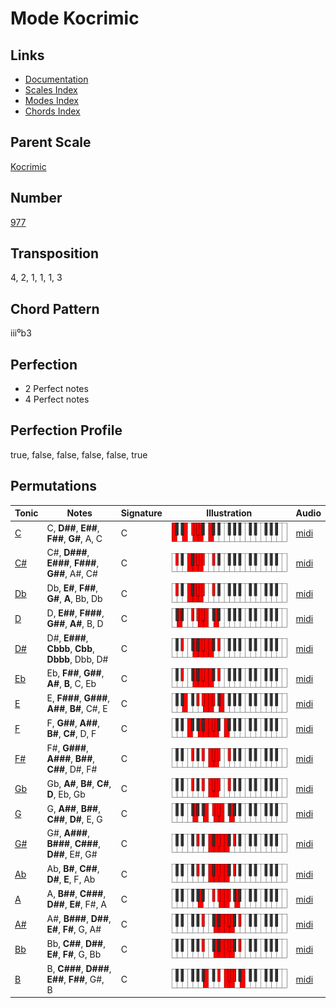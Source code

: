 # Mode Kocrimic

## Links

- [Documentation](README.md)
- [Scales Index](Scales.md)
- [Modes Index](Modes.md)
- [Chords Index](Chords.md)

## Parent Scale

[Kocrimic](ScaleKocrimic.md)

## Number

[977](https://ianring.com/musictheory/scales/977)

## Transposition

4, 2, 1, 1, 1, 3

## Chord Pattern

iii⁰b3

## Perfection

- 2 Perfect notes
- 4 Perfect notes

## Perfection Profile

true, false, false, false, false, true

## Permutations

| Tonic | Notes | Signature | Illustration | Audio |
|-------|-------|-----------|--------------|-------|
| [C](ModeCNaturalKocrimic.md) | C, **D##**, **E##**, **F##**, **G#**, A, C | C | ![CNaturalKocrimic](ModeCNaturalKocrimic.png) | [midi](https://github.com/edipermadi/music/blob/main/docs/ModeCNaturalKocrimic.mid?raw=true) |
| [C#](ModeCSharpKocrimic.md) | C#, **D###**, **E###**, **F###**, **G##**, A#, C# | C | ![CSharpKocrimic](ModeCSharpKocrimic.png) | [midi](https://github.com/edipermadi/music/blob/main/docs/ModeCSharpKocrimic.mid?raw=true) |
| [Db](ModeDFlatKocrimic.md) | Db, **E#**, **F##**, **G#**, **A**, Bb, Db | C | ![DFlatKocrimic](ModeDFlatKocrimic.png) | [midi](https://github.com/edipermadi/music/blob/main/docs/ModeDFlatKocrimic.mid?raw=true) |
| [D](ModeDNaturalKocrimic.md) | D, **E##**, **F###**, **G##**, **A#**, B, D | C | ![DNaturalKocrimic](ModeDNaturalKocrimic.png) | [midi](https://github.com/edipermadi/music/blob/main/docs/ModeDNaturalKocrimic.mid?raw=true) |
| [D#](ModeDSharpKocrimic.md) | D#, **E###**, **Cbbb**, **Cbb**, **Dbbb**, Dbb, D# | C | ![DSharpKocrimic](ModeDSharpKocrimic.png) | [midi](https://github.com/edipermadi/music/blob/main/docs/ModeDSharpKocrimic.mid?raw=true) |
| [Eb](ModeEFlatKocrimic.md) | Eb, **F##**, **G##**, **A#**, **B**, C, Eb | C | ![EFlatKocrimic](ModeEFlatKocrimic.png) | [midi](https://github.com/edipermadi/music/blob/main/docs/ModeEFlatKocrimic.mid?raw=true) |
| [E](ModeENaturalKocrimic.md) | E, **F###**, **G###**, **A##**, **B#**, C#, E | C | ![ENaturalKocrimic](ModeENaturalKocrimic.png) | [midi](https://github.com/edipermadi/music/blob/main/docs/ModeENaturalKocrimic.mid?raw=true) |
| [F](ModeFNaturalKocrimic.md) | F, **G##**, **A##**, **B#**, **C#**, D, F | C | ![FNaturalKocrimic](ModeFNaturalKocrimic.png) | [midi](https://github.com/edipermadi/music/blob/main/docs/ModeFNaturalKocrimic.mid?raw=true) |
| [F#](ModeFSharpKocrimic.md) | F#, **G###**, **A###**, **B##**, **C##**, D#, F# | C | ![FSharpKocrimic](ModeFSharpKocrimic.png) | [midi](https://github.com/edipermadi/music/blob/main/docs/ModeFSharpKocrimic.mid?raw=true) |
| [Gb](ModeGFlatKocrimic.md) | Gb, **A#**, **B#**, **C#**, **D**, Eb, Gb | C | ![GFlatKocrimic](ModeGFlatKocrimic.png) | [midi](https://github.com/edipermadi/music/blob/main/docs/ModeGFlatKocrimic.mid?raw=true) |
| [G](ModeGNaturalKocrimic.md) | G, **A##**, **B##**, **C##**, **D#**, E, G | C | ![GNaturalKocrimic](ModeGNaturalKocrimic.png) | [midi](https://github.com/edipermadi/music/blob/main/docs/ModeGNaturalKocrimic.mid?raw=true) |
| [G#](ModeGSharpKocrimic.md) | G#, **A###**, **B###**, **C###**, **D##**, E#, G# | C | ![GSharpKocrimic](ModeGSharpKocrimic.png) | [midi](https://github.com/edipermadi/music/blob/main/docs/ModeGSharpKocrimic.mid?raw=true) |
| [Ab](ModeAFlatKocrimic.md) | Ab, **B#**, **C##**, **D#**, **E**, F, Ab | C | ![AFlatKocrimic](ModeAFlatKocrimic.png) | [midi](https://github.com/edipermadi/music/blob/main/docs/ModeAFlatKocrimic.mid?raw=true) |
| [A](ModeANaturalKocrimic.md) | A, **B##**, **C###**, **D##**, **E#**, F#, A | C | ![ANaturalKocrimic](ModeANaturalKocrimic.png) | [midi](https://github.com/edipermadi/music/blob/main/docs/ModeANaturalKocrimic.mid?raw=true) |
| [A#](ModeASharpKocrimic.md) | A#, **B###**, **D##**, **E#**, **F#**, G, A# | C | ![ASharpKocrimic](ModeASharpKocrimic.png) | [midi](https://github.com/edipermadi/music/blob/main/docs/ModeASharpKocrimic.mid?raw=true) |
| [Bb](ModeBFlatKocrimic.md) | Bb, **C##**, **D##**, **E#**, **F#**, G, Bb | C | ![BFlatKocrimic](ModeBFlatKocrimic.png) | [midi](https://github.com/edipermadi/music/blob/main/docs/ModeBFlatKocrimic.mid?raw=true) |
| [B](ModeBNaturalKocrimic.md) | B, **C###**, **D###**, **E##**, **F##**, G#, B | C | ![BNaturalKocrimic](ModeBNaturalKocrimic.png) | [midi](https://github.com/edipermadi/music/blob/main/docs/ModeBNaturalKocrimic.mid?raw=true) |
